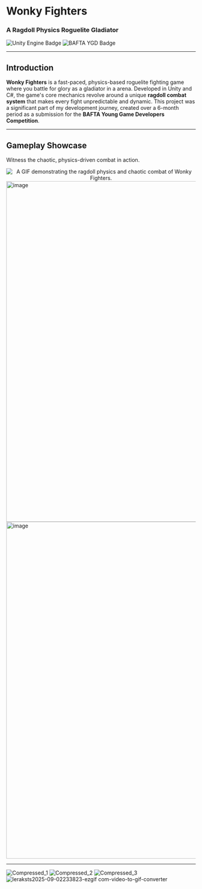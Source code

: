 
# **Wonky Fighters**

### A Ragdoll Physics Roguelite Gladiator

![Unity Engine Badge](https://img.shields.io/badge/Unity-C%23-blue.svg) ![BAFTA YGD Badge](https://img.shields.io/badge/BAFTA%20YGD-Entry-informational.svg) 

---

## **Introduction**

**Wonky Fighters** is a fast-paced, physics-based roguelite fighting game where you battle for glory as a gladiator in a arena. Developed in Unity and C#, the game's core mechanics revolve around a unique **ragdoll combat system** that makes every fight unpredictable and dynamic. This project was a significant part of my development journey, created over a 6-month period as a submission for the **BAFTA Young Game Developers Competition**.

---

## **Gameplay Showcase**

Witness the chaotic, physics-driven combat in action.

<div align="center">
  <img src="https://github.com/user-attachments/assets/8100a456-659a-4a55-aff7-a58ce207abec" alt="A GIF demonstrating the ragdoll physics and chaotic combat of Wonky Fighters." />
</div>
<img width="1591" height="903" alt="image" src="https://github.com/user-attachments/assets/a0222e5d-9159-4e21-afc8-fa143a4266e9" />
<img width="1594" height="893" alt="image" src="https://github.com/user-attachments/assets/73f4abcf-f30b-4a4a-b61e-87496e670322" />

---

![Compressed_1](https://github.com/user-attachments/assets/9d498c94-7439-4825-8675-91b90b8cce0f)
![Compressed_2](https://github.com/user-attachments/assets/d42c96fb-f340-42b9-899d-4b018cb40cdf)
![Compressed_3](https://github.com/user-attachments/assets/4b864af5-9433-4cb1-aa95-d9275213fe2c)
![Ieraksts2025-09-02233823-ezgif com-video-to-gif-converter](https://github.com/user-attachments/assets/c90c7892-bc73-4820-8cd5-d00d35dc1c02)
